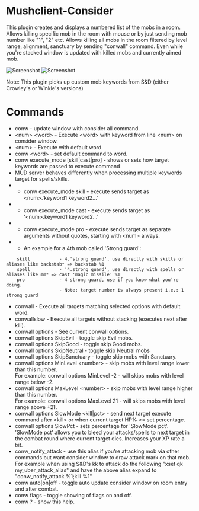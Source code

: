 # Mushclient-Consider
This plugin creates and displays a numbered list of the mobs in a room.
Allows killing specific mob in the room with mouse or by just sending mob number like "1", "2" etc.
Allows killing all mobs in the room filtered by level range, alignment, sanctuary by sending "conwall" command.
Even while you're stacked window is updated with killed mobs and currently aimed mob.

![Screenshot](https://user-images.githubusercontent.com/118027636/201795092-4040d6d7-4aff-401e-9f92-d13db66ddeae.jpg)
![Screenshot](https://user-images.githubusercontent.com/118027636/201498973-cc41e779-2336-4a27-a8e3-03e8b50606ae.jpg)

Note: This plugin picks up custom mob keywords from S&D (either Crowley's or Winkle's versions)
# Commands
  - conw - update window with consider all command.  
  - \<num\> \<word\> - Execute \<word\> with keyword from line \<num\> on consider window.  
  - \<num\> - Execute with default word.  
  - conw \<word\> - set default command to word.
  - conw execute_mode [skill|cast|pro] - shows or sets how target keywords are passed to execute command
  - MUD server behaves differently when processing multiple keywords target for spells/skills.
  - - conw execute_mode skill - execute sends target as \<num\>.'keyword1 keyword2...'
  - - conw execute_mode cast - execute sends target as '\<num\>.keyword1 keyword2...'
  - - conw execute_mode pro - execute sends target as separate arguments without quotes, starting with \<num\> always.
  - - An example for a 4th mob called 'Strong guard':
```                   
    skill           - 4.'strong guard', use directly with skills or aliases like backstab* => backstab %1
    spell           - '4.strong guard', use directly with spells or aliases like mm* => cast 'magic missile' %1
    pro             - 4 strong guard, use if you know what you're doing.
                    - Note: target number is always present i.e.: 1 strong guard
```
  - conwall - Execute all targets matching selected options with default word.  
  - conwallslow - Execute all targets without stacking (executes next after kill).  
  - conwall options - See current conwall options.  
  -   conwall options SkipEvil - toggle skip Evil mobs.  
  -   conwall options SkipGood - toggle skip Good mobs.
  -   conwall options SkipNeutral - toggle skip Neutral mobs
  -   conwall options SkipSanctuary - toggle skip mobs with Sanctuary.
  -   conwall options MinLevel \<number\> - skip mobs with level range lower than this number.  
        For example: conwall options MinLevel -2 - will skips mobs with level range below -2.  
  -   conwall options MaxLevel \<number\> - skip mobs with level range higher than this number.  
        For example: conwall options MaxLevel 21 - will skips mobs with level range above +21.
  -   conwall options SlowMode <kill|pct> - send next target execute command after \<kill\> or when current target HP% <= set percentage.
  -   conwall options SlowPct <num> - sets percentage for 'SlowMode pct'.
        'SlowMode pct' allows you to bleed your attacks/spells to next target in the combat round where current target dies. Increases your XP rate a bit.
  - conw_notify_attack <target> - use this alias if you're attacking mob via other commands but
			want consider window to draw attack mark on that mob.
			For example when using S&D's kk to attack do the following "xset qk my_uber_attack_alias"
			and have the above alias expand to "conw_notify_attack %1;kill %1"
  - conw auto|on|off - toggle auto update consider window on room entry and after combat.  
  - conw flags - toggle showing of flags on and off.  
  - conw ? - show this help.  
